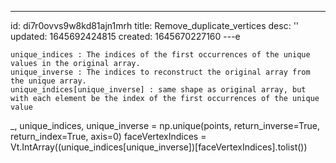 ---
id: di7r0ovvs9w8kd81ajn1mrh
title: Remove_duplicate_vertices
desc: ''
updated: 1645692424815
created: 1645670227160
---e
```
unique_indices : The indices of the first occurrences of the unique values in the original array.
unique_inverse : The indices to reconstruct the original array from the unique array.
unique_indices[unique_inverse] : same shape as original array, but with each element be the index of the first occurrences of the unique value
```

_, unique_indices, unique_inverse = np.unique(points, return_inverse=True, return_index=True, axis=0)
faceVertexIndices = Vt.IntArray((unique_indices[unique_inverse])[faceVertexIndices].tolist())